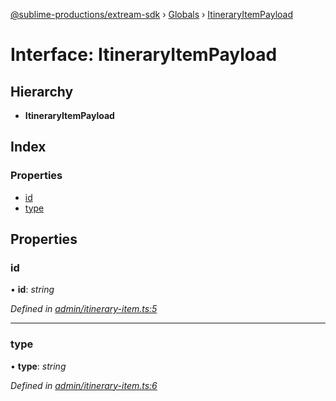 [@sublime-productions/extream-sdk](../README.md) › [Globals](../globals.md) › [ItineraryItemPayload](itineraryitempayload.md)

# Interface: ItineraryItemPayload

## Hierarchy

* **ItineraryItemPayload**

## Index

### Properties

* [id](itineraryitempayload.md#id)
* [type](itineraryitempayload.md#type)

## Properties

###  id

• **id**: *string*

*Defined in [admin/itinerary-item.ts:5](https://github.com/Extream-SaaS/ex-sdk/blob/22f780b/src/admin/itinerary-item.ts#L5)*

___

###  type

• **type**: *string*

*Defined in [admin/itinerary-item.ts:6](https://github.com/Extream-SaaS/ex-sdk/blob/22f780b/src/admin/itinerary-item.ts#L6)*
